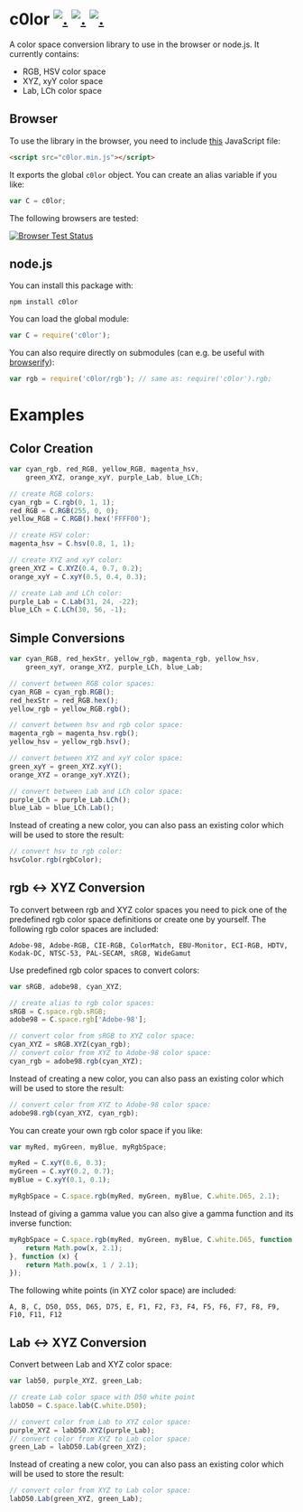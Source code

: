 c0lor [![.](https://badge.fury.io/js/c0lor.png)](http://badge.fury.io/js/c0lor) [![.](https://travis-ci.org/hhelwich/c0lor.png?branch=master)](https://travis-ci.org/hhelwich/c0lor) [![.](https://coveralls.io/repos/hhelwich/c0lor/badge.png)](https://coveralls.io/r/hhelwich/c0lor)
=====

A color space conversion library to use in the browser or node.js. It currently contains:

* RGB, HSV color space
* XYZ, xyY color space
* Lab, LCh color space


Browser
-------

To use the library in the browser, you need to include [this](https://raw.github.com/hhelwich/c0lor/master/dist/c0lor.min.js) JavaScript file:

```html
<script src="c0lor.min.js"></script>
```

It exports the global `c0lor` object. You can create an alias variable if you like:

```javascript
var C = c0lor;
```

The following browsers are tested:

[![Browser Test Status](https://saucelabs.com/browser-matrix/hhelwich-c0lor.svg)](https://saucelabs.com/u/hhelwich-c0lor)


node.js
-------

You can install this package with:

```
npm install c0lor
```

You can load the global module:

```javascript
var C = require('c0lor');
```

You can also require directly on submodules
(can e.g. be useful with [browserify](https://github.com/substack/node-browserify)):

```javascript
var rgb = require('c0lor/rgb'); // same as: require('c0lor').rgb;
```


Examples
========

Color Creation
--------------

```javascript
var cyan_rgb, red_RGB, yellow_RGB, magenta_hsv,
    green_XYZ, orange_xyY, purple_Lab, blue_LCh;

// create RGB colors:
cyan_rgb = C.rgb(0, 1, 1);
red_RGB = C.RGB(255, 0, 0);
yellow_RGB = C.RGB().hex('FFFF00');

// create HSV color:
magenta_hsv = C.hsv(0.8, 1, 1);

// create XYZ and xyY color:
green_XYZ = C.XYZ(0.4, 0.7, 0.2);
orange_xyY = C.xyY(0.5, 0.4, 0.3);

// create Lab and LCh color:
purple_Lab = C.Lab(31, 24, -22);
blue_LCh = C.LCh(30, 56, -1);
```

Simple Conversions
------------------

```javascript
var cyan_RGB, red_hexStr, yellow_rgb, magenta_rgb, yellow_hsv,
    green_xyY, orange_XYZ, purple_LCh, blue_Lab;

// convert between RGB color spaces:
cyan_RGB = cyan_rgb.RGB();
red_hexStr = red_RGB.hex();
yellow_rgb = yellow_RGB.rgb();

// convert between hsv and rgb color space:
magenta_rgb = magenta_hsv.rgb();
yellow_hsv = yellow_rgb.hsv();

// convert between XYZ and xyY color space:
green_xyY = green_XYZ.xyY();
orange_XYZ = orange_xyY.XYZ();

// convert between Lab and LCh color space:
purple_LCh = purple_Lab.LCh();
blue_Lab = blue_LCh.Lab();
```

Instead of creating a new color, you can also pass an existing color which will be used to store the result:

```javascript
// convert hsv to rgb color:
hsvColor.rgb(rgbColor);
```

rgb ↔ XYZ Conversion
--------------------

To convert between rgb and XYZ color spaces you need to pick one of the predefined rgb color space definitions or create
one by yourself.
The following rgb color spaces are included:

    Adobe-98, Adobe-RGB, CIE-RGB, ColorMatch, EBU-Monitor, ECI-RGB, HDTV, Kodak-DC, NTSC-53, PAL-SECAM, sRGB, WideGamut

Use predefined rgb color spaces to convert colors:

```javascript
var sRGB, adobe98, cyan_XYZ;

// create alias to rgb color spaces:
sRGB = C.space.rgb.sRGB;
adobe98 = C.space.rgb['Adobe-98'];

// convert color from sRGB to XYZ color space:
cyan_XYZ = sRGB.XYZ(cyan_rgb);
// convert color from XYZ to Adobe-98 color space:
cyan_rgb = adobe98.rgb(cyan_XYZ);
```

Instead of creating a new color, you can also pass an existing color which will be used to store the result:

```javascript
// convert color from XYZ to Adobe-98 color space:
adobe98.rgb(cyan_XYZ, cyan_rgb);
```

You can create your own rgb color space if you like:

```javascript
var myRed, myGreen, myBlue, myRgbSpace;

myRed = C.xyY(0.6, 0.3);
myGreen = C.xyY(0.2, 0.7);
myBlue = C.xyY(0.1, 0.1);

myRgbSpace = C.space.rgb(myRed, myGreen, myBlue, C.white.D65, 2.1);
```

Instead of giving a gamma value you can also give a gamma function and its inverse function:

```javascript
myRgbSpace = C.space.rgb(myRed, myGreen, myBlue, C.white.D65, function (x) {
    return Math.pow(x, 2.1);
}, function (x) {
    return Math.pow(x, 1 / 2.1);
});
```

The following white points (in XYZ color space) are included:

    A, B, C, D50, D55, D65, D75, E, F1, F2, F3, F4, F5, F6, F7, F8, F9, F10, F11, F12


Lab ↔ XYZ Conversion
--------------------

Convert between Lab and XYZ color space:

```javascript
var lab50, purple_XYZ, green_Lab;

// create Lab color space with D50 white point
labD50 = C.space.lab(C.white.D50);

// convert color from Lab to XYZ color space:
purple_XYZ = labD50.XYZ(purple_Lab);
// convert color from XYZ to Lab color space:
green_Lab = labD50.Lab(green_XYZ);
```

Instead of creating a new color, you can also pass an existing color which will be used to store the result:

```javascript
// convert color from XYZ to Lab color space:
labD50.Lab(green_XYZ, green_Lab);
```
